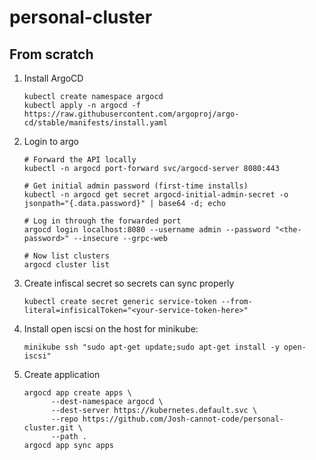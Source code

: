# personal-cluster

## From scratch

1. Install ArgoCD
    ```
    kubectl create namespace argocd
    kubectl apply -n argocd -f https://raw.githubusercontent.com/argoproj/argo-cd/stable/manifests/install.yaml
    ```
2. Login to argo
    ```
    # Forward the API locally
    kubectl -n argocd port-forward svc/argocd-server 8080:443

    # Get initial admin password (first-time installs)
    kubectl -n argocd get secret argocd-initial-admin-secret -o jsonpath="{.data.password}" | base64 -d; echo

    # Log in through the forwarded port
    argocd login localhost:8080 --username admin --password "<the-password>" --insecure --grpc-web

    # Now list clusters
    argocd cluster list
    ```
3. Create infiscal secret so secrets can sync properly
    ```
    kubectl create secret generic service-token --from-literal=infisicalToken="<your-service-token-here>"
    ```
4. Install open iscsi on the host
    for minikube:
    ```
    minikube ssh "sudo apt-get update;sudo apt-get install -y open-iscsi"
    ```
5. Create application
    ```
    argocd app create apps \
          --dest-namespace argocd \
          --dest-server https://kubernetes.default.svc \
          --repo https://github.com/Josh-cannot-code/personal-cluster.git \
          --path .
    argocd app sync apps
    ```
